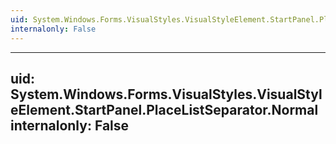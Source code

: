 ```yaml
---
uid: System.Windows.Forms.VisualStyles.VisualStyleElement.StartPanel.PlaceListSeparator
internalonly: False
---
```


---
uid: System.Windows.Forms.VisualStyles.VisualStyleElement.StartPanel.PlaceListSeparator.Normal
internalonly: False
---
